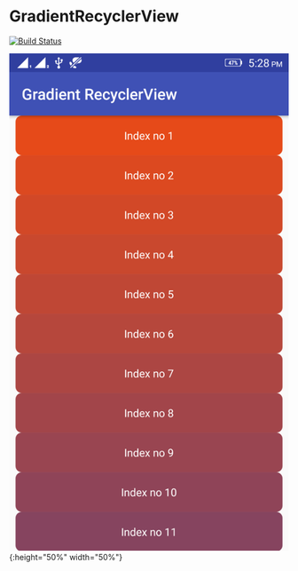 # GradientRecyclerView

[![Build Status](https://travis-ci.org/krunal3kapadiya/GradientRecyclerView.svg?branch=master)](https://travis-ci.org/krunal3kapadiya/GradientRecyclerView)

![Gradient Screenshot](/screenshot.png?raw=true "Gradient recyclerview"){:height="50%" width="50%"}
